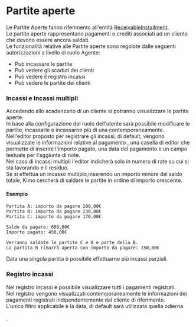 # Partite aperte

Le Partite Aperte fanno riferimento all'entità [ReceivableInstallment](../integrazione/database-schema/receivableinstallment.md).\
Le partite aperte rappresentano pagamenti o crediti associati ad un cliente che devono essere ancora saldati.\
Le funzionalità relative alle Partite aperte sono regolate dalle seguenti autorizzazioni a livello di ruolo Agente:

* Può incassare le partite
* Può vedere gli scaduti dei clienti
* Può vedere il registro incassi
* Può vedere le partite dei clienti

### Incassi e Incassi multipli

Accedendo allo scadenzario di un cliente si potranno visualizzare le partite aperte.\
In base alla configurazione del ruolo dell'utente sarà possibile modificare le partite, incassarle e incassarne più di una contemporaneamente.\
Nell'editor proposto per registrare gli incassi,  di default, vengono visualizzate le informazioni relative al pagamento , una casella di editor che permette di inserire l'importo pagato, una data del pagamento e un campo testuale per l'aggiunta di note.\
Nel caso di incassi multipli l'editor indicherà solo in numero di rate su cui si sta lavorando e il residuo.\
Se si effettua un incasso multiplo,inserendo un importo minore del saldo totale, Kimo cercherà di saldare le partite in ordine di importo crescente.

#### Esempio

```
Partita A: importo da pagare 200,00€
Partita B: importo da pagare 230,00€
Partita C: importo da pagare 170,00€

Saldo da pagare: 600,00€
Importo pagato: 450,00€

Verranno saldate le partite C e A e parte della B.
La partita B rimarrà aperta con importo da pagare: 150,00€
```

Data una singola partita è possibile effettuarne più incassi parziali.

### Registro incassi

Nel registro incassi è possibile visualizzare tutti i pagamenti registrati.\
Nel registro vengono visualizzati contemporaneamente le informazioni dei pagamenti registrati indipendentemente dal cliente di riferimento.\
L'unico filtro applicabile è la data, di default sarà utilizzata quella odierna.\
\
.